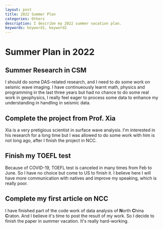```yaml
---
layout: post
title: 2022 Summer Plan
categories: Others
description: I describe my 2022 summer vacation plan.
keywords: keyword1, keyword2
---
```


# Summer Plan in 2022

## Summer Research in CSM

I should do some DAS-related research, and I need to do some work on seismic wave imaging. I have continueously learnt math, physics and programming in the last three years but had no chance to do some real work in geophysics, I really feel eager to process some data to enhance my understanding in handling in seismic data.

## Complete the project from Prof. Xia

Xia is a very pretigious scientist in surface wave analysis. I'm interested in his research for a long time but I was allowed to do some work with him is not long ago, after I finish the project in NCC.

## Finish my TOEFL test

Because of COVID-19, TOEFL test is canceled in many times from Feb to June. So I have no choice but come to US to finish it. I believe here I will have more communication with natives and improve my speaking, which is really poor.

## Complete my first article on NCC

I have finished part of the code work of data analysis of **N**orth **C**hina **C**raton. And I believe it's time to post the result of my work. So I decide to finish the paper in summer vacation. It's really hard-working.
